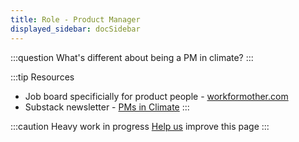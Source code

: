 ```yaml
---
title: Role - Product Manager 
displayed_sidebar: docSidebar
---
```


:::question
What's different about being a PM in climate?
:::

:::tip Resources
- Job board specificially for product people - [workformother.com](https://workformother.com)
- Substack newsletter - [PMs in Climate](https://pmsinclimate.substack.com/) 
:::

<!-- --Toby's advice about a solution within a more traditional company ??? -->

:::caution
Heavy work in progress
[Help us](contribute) improve this page
:::